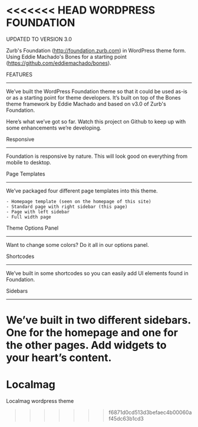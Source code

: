 <<<<<<< HEAD
WORDPRESS FOUNDATION
===================

UPDATED TO VERSION 3.0

Zurb's Foundation (http://foundation.zurb.com) in WordPress theme form. Using Eddie Machado's Bones for a starting point (https://github.com/eddiemachado/bones). 

FEATURES
________

We’ve built the WordPress Foundation theme so that it could be used as-is or as a starting point for theme developers. It’s built on top of the Bones theme framework by Eddie Machado and based on v3.0 of Zurb's Foundation.

Here’s what we’ve got so far. Watch this project on Github to keep up with some enhancements we’re developing.

Responsive
__________

Foundation is responsive by nature.  This will look good on everything from mobile to desktop.

Page Templates
______________

We’ve packaged four different page templates into this theme.

    - Homepage template (seen on the homepage of this site)
    - Standard page with right sidebar (this page)
    - Page with left sidebar
    - Full width page

Theme Options Panel
___________________

Want to change some colors? Do it all in our options panel.

Shortcodes
__________

We’ve built in some shortcodes so you can easily add UI elements found in Foundation.

Sidebars
________

We’ve built in two different sidebars. One for the homepage and one for the other pages. Add widgets to your heart’s content.
=======
Localmag
========

Localmag wordpress theme
>>>>>>> f6871d0cd513d3befaec4b00060af45dc63b1cd3
